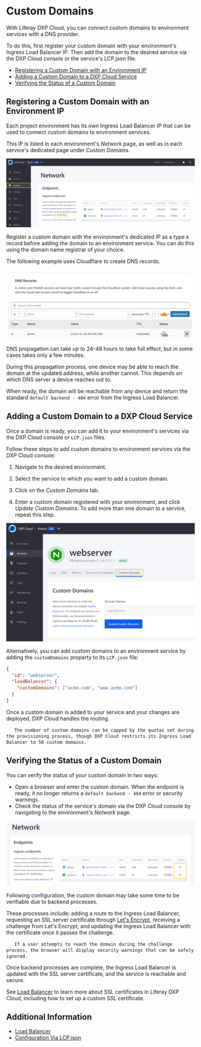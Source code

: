# Custom Domains

With Liferay DXP Cloud, you can connect custom domains to environment services with a DNS provider.

To do this, first register your custom domain with your environment's Ingress Load Balancer IP. Then add the domain to the desired service via the DXP Cloud console or the service's LCP.json file.

* [Registering a Custom Domain with an Environment IP](#registering-a-custom-domain-with-an-environment-ip)
* [Adding a Custom Domain to a DXP Cloud Service](#adding-a-custom-domain-to-a-dxp-cloud-service)
* [Verifying the Status of a Custom Domain](#verifying-the-status-of-a-custom-domain)

## Registering a Custom Domain with an Environment IP

Each project environment has its own Ingress Load Balancer IP that can be used to connect custom domains to environment services.

This IP is listed in each environment's *Network* page, as well as in each service's dedicated page under *Custom Domains*.

![Figure 1: You can find the environment's Ingress Load Balancer IP in the environment's Network page.](./custom-domains/images/01.png)

Register a custom domain with the environment's dedicated IP as a type `A` record before adding the domain to an environment service. You can do this using the domain name registrar of your choice.

The following example uses Cloudflare to create DNS records.

![Figure 2: This example uses Cloudflare as a domain name registrar to create DNS records.](./custom-domains/images/02.png)

DNS propagation can take up to 24-48 hours to take full effect, but in some cases takes only a few minutes.

During this propagation process, one device may be able to reach the domain at the updated address, while another cannot. This depends on which DNS server a device reaches out to.

When ready, the domain will be reachable from any device and return the standard `default backend - 404` error from the Ingress Load Balancer.

## Adding a Custom Domain to a DXP Cloud Service

Once a domain is ready, you can add it to your environment's services via the DXP Cloud console or `LCP.json` files.

Follow these steps to add custom domains to environment services via the DXP Cloud console:

1. Navigate to the desired environment.

1. Select the service to which you want to add a custom domain.

1. Click on the *Custom Domains* tab.

1. Enter a custom domain registered with your environment, and click *Update Custom Domains*. To add more than one domain to a service, repeat this step. <!--CONFIRM MEANING: "To add more than one custom domain name, enter all the names on each new field created"???-->

![Figure 3: Use the service's Custom Domains tab to add the domains.](./custom-domains/images/03.png)

Alternatively, you can add custom domains to an environment service by adding the `customDomains` property to its `LCP.json` file:

```json
{
  "id": "webserver",
  "loadBalancer": {
    "customDomains": ["acme.com", "www.acme.com"]
  }
}
```

Once a custom domain is added to your service and your changes are deployed, DXP Cloud handles the routing.

```note::
   The number of custom domains can be capped by the quotas set during the provisioning process, though DXP Cloud restricts its Ingress Load Balancer to 50 custom domains.
```

## Verifying the Status of a Custom Domain

You can verify the status of your custom domain in two ways:

* Open a browser and enter the custom domain. When the endpoint is ready, it no longer returns a `default backend - 404` error or security warnings.
* Check the status of the service's domain via the DXP Cloud console by navigating to the environment's *Network* page.

![Figure 4: View all your endpoints and custom domains on the Network page.](./custom-domains/images/04.png)

Following configuration, the custom domain may take some time to be verifiable due to backend processes.

These processes include: adding a route to the Ingress Load Balancer, requesting an SSL server certificate through [Let's Encrypt](https://letsencrypt.org/), receiving a challenge from Let's Encrypt, and updating the Ingress Load Balancer with the certificate once it passes the challenge.

```note::
   If a user attempts to reach the domain during the challenge process, the browser will display security warnings that can be safely ignored.
```

Once backend processes are complete, the Ingress Load Balancer is updated with the SSL server certificate, and the service is reachable and secure.

See [Load Balancer](./load-balancer.md) to learn more about SSL certificates in Liferay DXP Cloud, including how to set up a custom SSL certificate.

## Additional Information

* [Load Balancer](./load-balancer.md)
* [Configuration Via LCP.json](../../reference/configuration-via-lcp-json.md)
